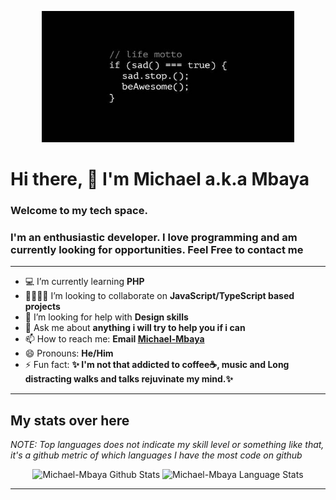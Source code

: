 <p align="center">
<img width="80%" height="210em" src="./images/sad.stop.jpg" alt="Stop Sad Code"/>
</p>

<!-- ![image info](./images/sad.stop.jpg) -->

# Hi there, 👋 I'm **Michael** a.k.a **Mbaya**
### Welcome to my tech space. 
### I'm an enthusiastic developer. I love programming and am currently looking for opportunities. Feel Free to contact me
---

- 💻 I’m currently learning **PHP**
- 🤜🏻🤛🏻 I’m looking to collaborate on **JavaScript/TypeScript based projects**
- 🤔 I’m looking for help with **Design skills** 
- 💬 Ask me about **anything i will try to help you if i can**
- 📫 How to reach me: **Email [Michael-Mbaya](mailto:michaelmbaya1@gmail.com)**
- 😄 Pronouns: **He/Him**
- ⚡ Fun fact: **✨ I'm not that addicted to coffee☕, music and Long distracting walks and talks rejuvinate my mind.✨**

---
## My stats over here
_NOTE: Top languages does not indicate my skill level or something like that, it's a github metric of which languages I have the most code on github_

<p align="center">
    <img height="180em" src="https://github-readme-stats.codestackr.vercel.app/api?username=Michael-Mbaya&show_icons=true&hide_border=true&count_private=true&include_all_commits=true&theme=radical" alt="Michael-Mbaya Github Stats" />
    <img height="180em" src="https://github-readme-stats.anuraghazra1.vercel.app/api/top-langs?username=Michael-Mbaya&show_icons=true&locale=en&layout=compact&langs_count=8&hide_border=true&hide=c&theme=radical" alt="Michael-Mbaya Language Stats"/>
</p>

---